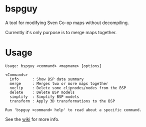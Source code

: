 # bspguy
A tool for modifying Sven Co-op maps without decompiling.

Currently it's only purpose is to merge maps together.

# Usage
```
Usage: bspguy <command> <mapname> [options]

<Commands>
  info      : Show BSP data summary
  merge     : Merges two or more maps together
  noclip    : Delete some clipnodes/nodes from the BSP
  delete    : Delete BSP models
  simplify  : Simplify BSP models
  transform : Apply 3D transformations to the BSP

Run 'bspguy <command> help' to read about a specific command.
```

See the [wiki](https://github.com/wootguy/bspguy/wiki) for more info.
